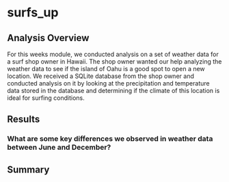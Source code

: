 # surfs_up

## Analysis Overview
For this weeks module, we conducted analysis on a set of weather data for a surf shop owner in Hawaii. The shop owner wanted our help analyzing the weather data to see if the island of Oahu is a good spot to open a new location. We received a SQLite database from the shop owner and conducted analysis on it by looking at the precipitation and temperature data stored in the database and determining if the climate of this location is ideal for surfing conditions.


## Results 
### What are some key differences we observed in weather data between June and December?



## Summary


